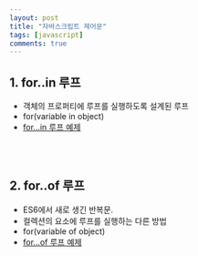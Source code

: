 ```yaml
---
layout: post
title: "자바스크립트 제어문"
tags: [javascript]
comments: true
---
```


## 1. for..in 루프
- 객체의 프로퍼티에 루프를 실행하도록 설계된 루프
- for(variable in object)  
- [for...in 루프 예제](https://github.com/yoojh9/running-javascript-example/blob/master/ch4/for-in-test.js)

<br/><br/>
## 2. for..of 루프
- ES6에서 새로 생긴 반복문.
- 컬렉션의 요소에 루프를 실행하는 다른 방법
- for(variable of object)  
- [for...of 루프 예제](https://github.com/yoojh9/running-javascript-example/blob/master/ch4/for-of-test.js)
<br>